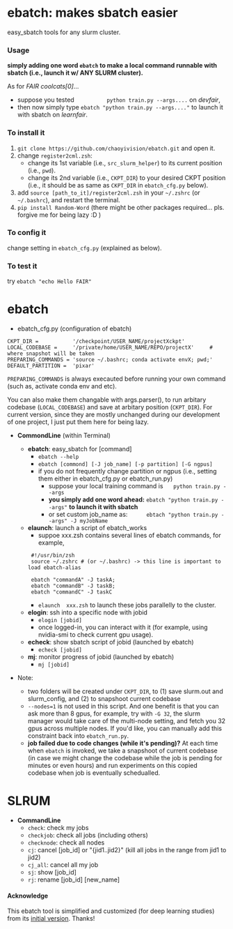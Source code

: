 # ebatch: makes sbatch easier
easy_sbatch tools for any slurm cluster.


### Usage
**simply adding one word `ebatch` to make a local command runnable with sbatch (i.e., launch it w/ ANY SLURM cluster).**

As for *FAIR coolcats[0]*...
* suppose you tested &nbsp;&nbsp;&nbsp;&nbsp;&nbsp;&nbsp;&nbsp;&nbsp;&nbsp;&nbsp;&nbsp;&nbsp;&nbsp;&nbsp;&nbsp;&nbsp;&nbsp;  `python train.py --args....` on *devfair*, 
* then now simply type `ebatch "python train.py --args...."` to launch it with sbatch on *learnfair*.


### To install it
1. `git clone https://github.com/chaoyivision/ebatch.git` and open it.
2. change `register2cml.zsh`:
   * change its 1st variable (i.e., `src_slurm_helper`) to its current position (i.e., `pwd`).
   * change its 2nd variable (i.e., `CKPT_DIR`) to your desired CKPT position (i.e., it should be as same as `CKPT_DIR` in `ebatch_cfg.py` below).
4. add `source [path_to_it]/register2cml.zsh` in your `~/.zshrc`  (or `~/.bashrc`), and restart the terminal.
5. `pip install Random-Word` (there might be other packages required... pls. forgive me for being lazy :D )

### To config it
change setting in `ebatch_cfg.py` (explained as below).

### To test it
try `ebatch "echo Hello FAIR"`


# ebatch
* ebatch_cfg.py (configuration of ebatch)
```
CKPT_DIR =           '/checkpoint/USER_NAME/projectXckpt'
LOCAL_CODEBASE =     '/private/home/USER_NAME/REPO/projectX'     # where snapshot will be taken
PREPARING_COMMANDS = 'source ~/.bashrc; conda activate envX; pwd;' 
DEFAULT_PARTITION =  'pixar'
```
`PREPARING_COMMANDS` is always execauted before running your own command (such as, activate conda env and etc).

You can also make them changable with args.parser(), to run arbitary codebase (`LOCAL_CODEBASE`) and save at arbitary position (`CKPT_DIR`). For current version, since they are mostly unchanged during our development of one project, I just put them here for being lazy.

* **CommondLine** (within Terminal)
    * **ebatch**: easy_sbatch for [command]
        * `ebatch --help`
        * `ebatch [commond] [-J job_name] [-p partition] [-G ngpus]`
        * if you do not frequently change partition or ngpus (i.e., setting them either in ebatch_cfg.py or ebatch_run.py)
            * suppose your local training command is &nbsp;&nbsp;&nbsp;&nbsp;&nbsp;`python train.py --args`
            * **you simply add one word ahead:** `ebatch "python train.py --args"` **to launch it with sbatch**
            * or set custom job_name as:&nbsp;&nbsp;&nbsp;&nbsp;&nbsp;&nbsp;&nbsp;&nbsp;&nbsp;&nbsp; `ebtach "python train.py --args" -J myJobName`
    * **elaunch**: launch a script of ebatch_works
        * suppoe xxx.zsh contains several lines of ebatch commands, for example, 
        ```
         #!/usr/bin/zsh
         source ~/.zshrc # (or ~/.bashrc) -> this line is important to load ebatch-alias
         
         ebatch "commandA" -J taskA;
         ebatch "commandB" -J taskB;
         ebatch "commandC" -J taskC
        ```
        * `elaunch  xxx.zsh` to launch these jobs parallelly to the cluster.
    * **elogin**: ssh into a specific node with jobid
        * `elogin [jobid]` 
        * once logged-in, you can interact with it (for example, using nvidia-smi to check current gpu usage).
    * **echeck**: show sbatch script of jobid              (launched by ebatch)
        * `echeck [jobid]`
    * **mj**:      monitor progress of jobid    (launched by ebatch)
        * `mj [jobid]`

* Note:
    * two folders will be created under `CKPT_DIR`, to (1) save slurm.out and slurm_config, and (2) to snapshoot current codebase 
    * `--nodes=1` is not used in this script. And one benefit is that you can ask more than 8 gpus, for example, try with `-G 32`, the slurm manager would take care of the multi-node setting, and fetch you 32 gpus across multiple nodes. If you'd like, you can manually add this constraint back into `ebatch_run.py`.
    * **job failed due to code changes (while it's pending)?** At each time when `ebatch` is invoked, we take a snapshoot of current codebase (in case we might change the codebase while the job is pending for minutes or even hours) and run experiments on this copied codebase when job is eventually schedualled.
    
# SLRUM
* **CommandLine**
    * `check`: check my jobs
    * `checkjob`: check all jobs (including others)
    * `checknode`: check all nodes
    * `cj`: cancel [job_id] or "{jid1..jid2}" (kill all jobs in the range from jid1 to jid2)
    * `cj_all`: cancel all my job
    * `sj`: show [job_id]
    * `rj`: rename [job_id] [new_name]




#### Acknowledge
This ebatch tool is simplified and customized (for deep learning studies) from its [initial version](https://github.com/shenwei356/easy_sbatch). Thanks!
